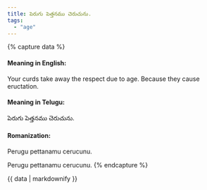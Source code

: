 ```yaml
---
title: పెరుగు పెత్తనము చెరుచును.
tags:
  - "age"
---
```


{% capture data %}
#### Meaning in English:
Your curds take away the respect due to age.
Because they cause eructation.

#### Meaning in Telugu:
పెరుగు పెత్తనము చెరుచును.

#### Romanization:
Perugu pettanamu cerucunu.

Perugu pettanamu cerucunu.
{% endcapture %}

{{ data | markdownify }}

